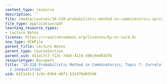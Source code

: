 ```yaml
---
content_type: resource
description: ''
file: /media/courses/18-218-probabilistic-method-in-combinatorics-spring-2019/6251e3c11c9c036446f153c476d69340_MIT18_218S19_ch7.pdf
file_type: application/pdf
learning_resource_types:
- Lecture Notes
license: https://creativecommons.org/licenses/by-nc-sa/4.0/
ocw_type: OCWFile
parent_title: Lecture Notes
parent_type: CourseSection
parent_uid: 411e17c7-f13c-74b6-4119-499c9dd93d76
resourcetype: Document
title: "18.218 Probabilistic Method in Combinatorics, Topic 7: Correlation and Janson\u2019\
  s inequalities"
uid: 6251e3c1-1c9c-0364-46f1-53c476d69340
---
```

